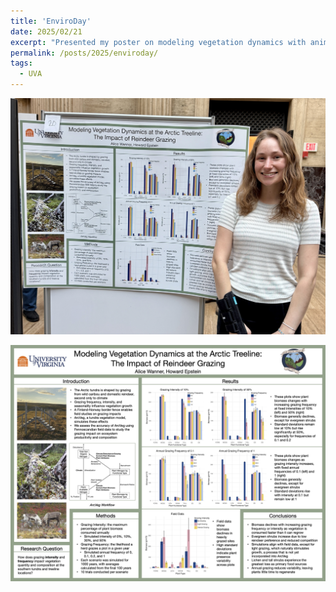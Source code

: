 ```yaml
---
title: 'EnviroDay'
date: 2025/02/21
excerpt: "Presented my poster on modeling vegetation dynamics with animal grazing at UVA's EnviroDay, where it won second place!"
permalink: /posts/2025/enviroday/
tags:
  - UVA
---
```


![image](/assets/images/page_imgs/enviroday.JPG)

![image](/assets/images/page_imgs/enviroday_poster.jpg)
